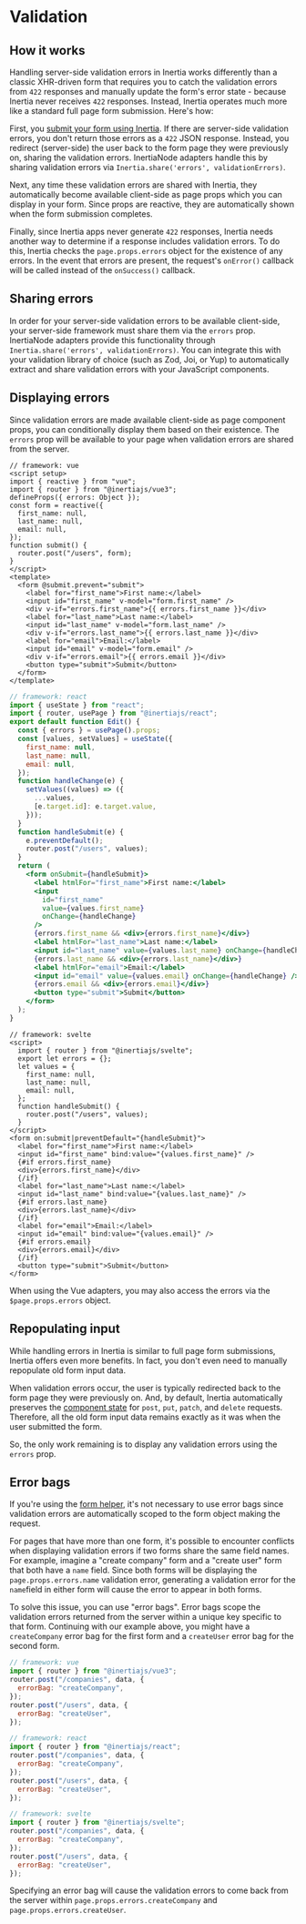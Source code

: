 # Validation

## How it works

Handling server-side validation errors in Inertia works differently than a classic XHR-driven form that requires you to catch the validation errors from `422` responses and manually update the form's error state - because Inertia never receives `422` responses. Instead, Inertia operates much more like a standard full page form submission. Here's how:

First, you [submit your form using Inertia](/forms). If there are server-side validation errors, you don't return those errors as a `422` JSON response. Instead, you redirect (server-side) the user back to the form page they were previously on, sharing the validation errors. InertiaNode adapters handle this by sharing validation errors via `Inertia.share('errors', validationErrors)`.

Next, any time these validation errors are shared with Inertia, they automatically become available client-side as page props which you can display in your form. Since props are reactive, they are automatically shown when the form submission completes.

Finally, since Inertia apps never generate `422` responses, Inertia needs another way to determine if a response includes validation errors. To do this, Inertia checks the `page.props.errors` object for the existence of any errors. In the event that errors are present, the request's `onError()` callback will be called instead of the `onSuccess()` callback.

## Sharing errors

In order for your server-side validation errors to be available client-side, your server-side framework must share them via the `errors` prop. InertiaNode adapters provide this functionality through `Inertia.share('errors', validationErrors)`. You can integrate this with your validation library of choice (such as Zod, Joi, or Yup) to automatically extract and share validation errors with your JavaScript components.

## Displaying errors

Since validation errors are made available client-side as page component props, you can conditionally display them based on their existence. The `errors` prop will be available to your page when validation errors are shared from the server.

```vue
// framework: vue
<script setup>
import { reactive } from "vue";
import { router } from "@inertiajs/vue3";
defineProps({ errors: Object });
const form = reactive({
  first_name: null,
  last_name: null,
  email: null,
});
function submit() {
  router.post("/users", form);
}
</script>
<template>
  <form @submit.prevent="submit">
    <label for="first_name">First name:</label>
    <input id="first_name" v-model="form.first_name" />
    <div v-if="errors.first_name">{{ errors.first_name }}</div>
    <label for="last_name">Last name:</label>
    <input id="last_name" v-model="form.last_name" />
    <div v-if="errors.last_name">{{ errors.last_name }}</div>
    <label for="email">Email:</label>
    <input id="email" v-model="form.email" />
    <div v-if="errors.email">{{ errors.email }}</div>
    <button type="submit">Submit</button>
  </form>
</template>
```

```jsx
// framework: react
import { useState } from "react";
import { router, usePage } from "@inertiajs/react";
export default function Edit() {
  const { errors } = usePage().props;
  const [values, setValues] = useState({
    first_name: null,
    last_name: null,
    email: null,
  });
  function handleChange(e) {
    setValues((values) => ({
      ...values,
      [e.target.id]: e.target.value,
    }));
  }
  function handleSubmit(e) {
    e.preventDefault();
    router.post("/users", values);
  }
  return (
    <form onSubmit={handleSubmit}>
      <label htmlFor="first_name">First name:</label>
      <input
        id="first_name"
        value={values.first_name}
        onChange={handleChange}
      />
      {errors.first_name && <div>{errors.first_name}</div>}
      <label htmlFor="last_name">Last name:</label>
      <input id="last_name" value={values.last_name} onChange={handleChange} />
      {errors.last_name && <div>{errors.last_name}</div>}
      <label htmlFor="email">Email:</label>
      <input id="email" value={values.email} onChange={handleChange} />
      {errors.email && <div>{errors.email}</div>}
      <button type="submit">Submit</button>
    </form>
  );
}
```

```svelte
// framework: svelte
<script>
  import { router } from "@inertiajs/svelte";
  export let errors = {};
  let values = {
    first_name: null,
    last_name: null,
    email: null,
  };
  function handleSubmit() {
    router.post("/users", values);
  }
</script>
<form on:submit|preventDefault="{handleSubmit}">
  <label for="first_name">First name:</label>
  <input id="first_name" bind:value="{values.first_name}" />
  {#if errors.first_name}
  <div>{errors.first_name}</div>
  {/if}
  <label for="last_name">Last name:</label>
  <input id="last_name" bind:value="{values.last_name}" />
  {#if errors.last_name}
  <div>{errors.last_name}</div>
  {/if}
  <label for="email">Email:</label>
  <input id="email" bind:value="{values.email}" />
  {#if errors.email}
  <div>{errors.email}</div>
  {/if}
  <button type="submit">Submit</button>
</form>
```

When using the Vue adapters, you may also access the errors via the `$page.props.errors` object.

## Repopulating input

While handling errors in Inertia is similar to full page form submissions, Inertia offers even more benefits. In fact, you don't even need to manually repopulate old form input data.

When validation errors occur, the user is typically redirected back to the form page they were previously on. And, by default, Inertia automatically preserves the [component state](/manual-visits#state-preservation) for `post`, `put`, `patch`, and `delete` requests. Therefore, all the old form input data remains exactly as it was when the user submitted the form.

So, the only work remaining is to display any validation errors using the `errors` prop.

## Error bags

If you're using the [form helper](/forms#form-helper), it's not necessary to use error bags since validation errors are automatically scoped to the form object making the request.

For pages that have more than one form, it's possible to encounter conflicts when displaying validation errors if two forms share the same field names. For example, imagine a "create company" form and a "create user" form that both have a `name` field. Since both forms will be displaying the `page.props.errors.name` validation error, generating a validation error for the `name`field in either form will cause the error to appear in both forms.

To solve this issue, you can use "error bags". Error bags scope the validation errors returned from the server within a unique key specific to that form. Continuing with our example above, you might have a `createCompany` error bag for the first form and a `createUser` error bag for the second form.

```js
// framework: vue
import { router } from "@inertiajs/vue3";
router.post("/companies", data, {
  errorBag: "createCompany",
});
router.post("/users", data, {
  errorBag: "createUser",
});
```

```js
// framework: react
import { router } from "@inertiajs/react";
router.post("/companies", data, {
  errorBag: "createCompany",
});
router.post("/users", data, {
  errorBag: "createUser",
});
```

```js
// framework: svelte
import { router } from "@inertiajs/svelte";
router.post("/companies", data, {
  errorBag: "createCompany",
});
router.post("/users", data, {
  errorBag: "createUser",
});
```

Specifying an error bag will cause the validation errors to come back from the server within `page.props.errors.createCompany` and `page.props.errors.createUser`.

